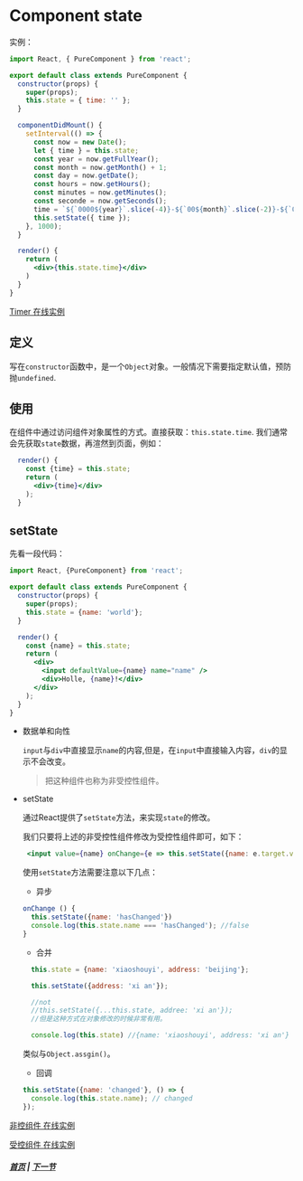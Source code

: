 # Component state

实例：
```jsx
import React, { PureComponent } from 'react';

export default class extends PureComponent {
  constructor(props) {
    super(props);
    this.state = { time: '' };
  }

  componentDidMount() {
    setInterval(() => {
      const now = new Date();
      let { time } = this.state;
      const year = now.getFullYear();
      const month = now.getMonth() + 1;
      const day = now.getDate();
      const hours = now.getHours();
      const minutes = now.getMinutes();
      const seconde = now.getSeconds();
      time = `${`0000${year}`.slice(-4)}-${`00${month}`.slice(-2)}-${`00${day}`.slice(-2)} ${`00${hours}`.slice(-2)}:${`00${minutes}`.slice(-2)}:${`00${seconde}`.slice(-2)}`
      this.setState({ time });
    }, 1000);
  }

  render() {
    return (
      <div>{this.state.time}</div>
    )
  }
}
```

[Timer 在线实例](https://codesandbox.io/s/o551j5lmry)

## 定义

  写在`constructor`函数中，是一个`Object`对象。一般情况下需要指定默认值，预防抛`undefined`.

## 使用

  在组件中通过访问组件对象属性的方式。直接获取：`this.state.time`.
  我们通常会先获取`state`数据，再渲然到页面，例如：
  ```jsx
    render() {
      const {time} = this.state;
      return (
        <div>{time}</div>
      );
    }
  ```
## setState

  先看一段代码：

```jsx
import React, {PureComponent} from 'react';

export default class extends PureComponent {
  constructor(props) {
    super(props);
    this.state = {name: 'world'};
  }

  render() {
    const {name} = this.state;
    return (
      <div>
        <input defaultValue={name} name="name" />
        <div>Holle, {name}!</div>
      </div>
    );
  }
}
```
  * 数据单和向性

     `input`与`div`中直接显示`name`的内容,但是，在`input`中直接输入内容，`div`的显示不会改变。

     > 把这种组件也称为非受控性组件。

  * setState
    
    通过React提供了`setState`方法，来实现`state`的修改。

    我们只要将上述的非受控性组件修改为受控性组件即可，如下：
    ```jsx
     <input value={name} onChange={e => this.setState({name: e.target.value})} />
    ```
    使用`setState`方法需要注意以下几点：
      
      * 异步
      ```jsx
      onChange () {
        this.setState({name: 'hasChanged'})
        console.log(this.state.name === 'hasChanged'); //false
      }
      ```

      * 合并
      ```jsx
        this.state = {name: 'xiaoshouyi', address: 'beijing'};

        this.setState({address: 'xi an'});

        //not
        //this.setState({...this.state, addree: 'xi an'});
        //但是这种方式在对象修改的时候非常有用。

        console.log(this.state) //{name: 'xiaoshouyi', address: 'xi an'}
      ```
      类似与`Object.assgin()`。

      * 回调
      ```jsx
      this.setState({name: 'changed'}, () => {
        console.log(this.state.name); // changed
      });
      ```
[非控组件 在线实例](https://codesandbox.io/s/0y658350z0)

[受控组件 在线实例](https://codesandbox.io/s/3yjkno9o3q)

##### [首页](../../README.md) | [下一节](./02.md) 